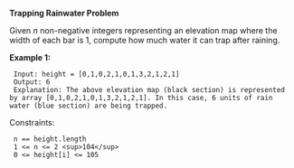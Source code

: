 **Trapping Rainwater Problem**

Given *n* non-negative integers representing an elevation map where the width of each bar is 1, compute how much water it can trap after raining.

**Example 1:**

     Input: height = [0,1,0,2,1,0,1,3,2,1,2,1]
     Output: 6
     Explanation: The above elevation map (black section) is represented by array [0,1,0,2,1,0,1,3,2,1,2,1]. In this case, 6 units of rain water (blue section) are being trapped.

Constraints:


     n == height.length
     1 <= n <= 2 <sup>104</sup>
     0 <= height[i] <= 105